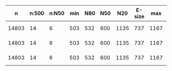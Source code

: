 n      |n:500  |n:N50  |min  |N80  |N50  |N20   |E-size  |max   |sum   |name
---    |---    |---    |---  |---  |---  |---   |---     |---   |---   |---
14803  |14     |6      |503  |532  |600  |1135  |737     |1167  |9333  |/home/ke/Desktop/SeqCap/data/raw_assembly/results/combined/combined_k31_cov_default-unitigs.fa
14803  |14     |6      |503  |532  |600  |1135  |737     |1167  |9333  |/home/ke/Desktop/SeqCap/data/raw_assembly/results/combined/combined_k31_cov_default-contigs.fa
14803  |14     |6      |503  |532  |600  |1135  |737     |1167  |9333  |/home/ke/Desktop/SeqCap/data/raw_assembly/results/combined/combined_k31_cov_default-scaffolds.fa
